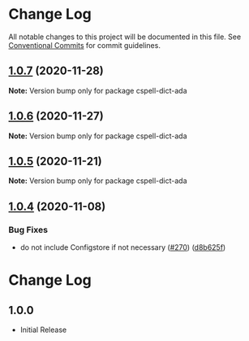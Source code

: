 # Change Log

All notable changes to this project will be documented in this file.
See [Conventional Commits](https://conventionalcommits.org) for commit guidelines.

## [1.0.7](https://github.com/streetsidesoftware/cspell-dicts/compare/cspell-dict-ada@1.0.6...cspell-dict-ada@1.0.7) (2020-11-28)

**Note:** Version bump only for package cspell-dict-ada





## [1.0.6](https://github.com/streetsidesoftware/cspell-dicts/compare/cspell-dict-ada@1.0.5...cspell-dict-ada@1.0.6) (2020-11-27)

**Note:** Version bump only for package cspell-dict-ada





## [1.0.5](https://github.com/streetsidesoftware/cspell-dicts/compare/cspell-dict-ada@1.0.4...cspell-dict-ada@1.0.5) (2020-11-21)

**Note:** Version bump only for package cspell-dict-ada

## [1.0.4](https://github.com/streetsidesoftware/cspell-dicts/compare/cspell-dict-ada@1.0.3...cspell-dict-ada@1.0.4) (2020-11-08)

### Bug Fixes

- do not include Configstore if not necessary ([#270](https://github.com/streetsidesoftware/cspell-dicts/issues/270)) ([d8b625f](https://github.com/streetsidesoftware/cspell-dicts/commit/d8b625f2f42d5cc6c4a9390216ac1e5037886e44))

# Change Log

## 1.0.0

- Initial Release
